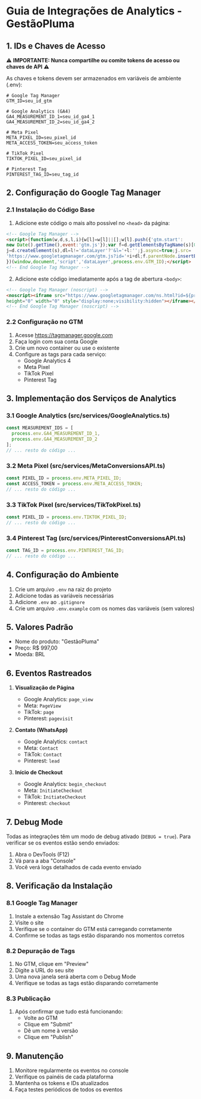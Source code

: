 # Guia de Integrações de Analytics - GestãoPluma

## 1. IDs e Chaves de Acesso

⚠️ **IMPORTANTE: Nunca compartilhe ou comite tokens de acesso ou chaves de API** ⚠️

As chaves e tokens devem ser armazenados em variáveis de ambiente (.env):

```env
# Google Tag Manager
GTM_ID=seu_id_gtm

# Google Analytics (GA4)
GA4_MEASUREMENT_ID_1=seu_id_ga4_1
GA4_MEASUREMENT_ID_2=seu_id_ga4_2

# Meta Pixel
META_PIXEL_ID=seu_pixel_id
META_ACCESS_TOKEN=seu_access_token

# TikTok Pixel
TIKTOK_PIXEL_ID=seu_pixel_id

# Pinterest Tag
PINTEREST_TAG_ID=seu_tag_id
```

## 2. Configuração do Google Tag Manager

### 2.1 Instalação do Código Base

1. Adicione este código o mais alto possível no `<head>` da página:
```html
<!-- Google Tag Manager -->
<script>(function(w,d,s,l,i){w[l]=w[l]||[];w[l].push({'gtm.start':
new Date().getTime(),event:'gtm.js'});var f=d.getElementsByTagName(s)[0],
j=d.createElement(s),dl=l!='dataLayer'?'&l='+l:'';j.async=true;j.src=
'https://www.googletagmanager.com/gtm.js?id='+i+dl;f.parentNode.insertBefore(j,f);
})(window,document,'script','dataLayer',process.env.GTM_ID);</script>
<!-- End Google Tag Manager -->
```

2. Adicione este código imediatamente após a tag de abertura `<body>`:
```html
<!-- Google Tag Manager (noscript) -->
<noscript><iframe src="https://www.googletagmanager.com/ns.html?id=${process.env.GTM_ID}"
height="0" width="0" style="display:none;visibility:hidden"></iframe></noscript>
<!-- End Google Tag Manager (noscript) -->
```

### 2.2 Configuração no GTM

1. Acesse https://tagmanager.google.com
2. Faça login com sua conta Google
3. Crie um novo container ou use o existente
4. Configure as tags para cada serviço:
   - Google Analytics 4
   - Meta Pixel
   - TikTok Pixel
   - Pinterest Tag

## 3. Implementação dos Serviços de Analytics

### 3.1 Google Analytics (src/services/GoogleAnalytics.ts)
```typescript
const MEASUREMENT_IDS = [
  process.env.GA4_MEASUREMENT_ID_1,
  process.env.GA4_MEASUREMENT_ID_2
];
// ... resto do código ...
```

### 3.2 Meta Pixel (src/services/MetaConversionsAPI.ts)
```typescript
const PIXEL_ID = process.env.META_PIXEL_ID;
const ACCESS_TOKEN = process.env.META_ACCESS_TOKEN;
// ... resto do código ...
```

### 3.3 TikTok Pixel (src/services/TikTokPixel.ts)
```typescript
const PIXEL_ID = process.env.TIKTOK_PIXEL_ID;
// ... resto do código ...
```

### 3.4 Pinterest Tag (src/services/PinterestConversionsAPI.ts)
```typescript
const TAG_ID = process.env.PINTEREST_TAG_ID;
// ... resto do código ...
```

## 4. Configuração do Ambiente

1. Crie um arquivo `.env` na raiz do projeto
2. Adicione todas as variáveis necessárias
3. Adicione `.env` ao `.gitignore`
4. Crie um arquivo `.env.example` com os nomes das variáveis (sem valores)

## 5. Valores Padrão

- Nome do produto: "GestãoPluma"
- Preço: R$ 997,00
- Moeda: BRL

## 6. Eventos Rastreados

1. **Visualização de Página**
   - Google Analytics: `page_view`
   - Meta: `PageView`
   - TikTok: `page`
   - Pinterest: `pagevisit`

2. **Contato (WhatsApp)**
   - Google Analytics: `contact`
   - Meta: `Contact`
   - TikTok: `Contact`
   - Pinterest: `lead`

3. **Início de Checkout**
   - Google Analytics: `begin_checkout`
   - Meta: `InitiateCheckout`
   - TikTok: `InitiateCheckout`
   - Pinterest: `checkout`

## 7. Debug Mode

Todas as integrações têm um modo de debug ativado (`DEBUG = true`). Para verificar se os eventos estão sendo enviados:

1. Abra o DevTools (F12)
2. Vá para a aba "Console"
3. Você verá logs detalhados de cada evento enviado

## 8. Verificação da Instalação

### 8.1 Google Tag Manager
1. Instale a extensão Tag Assistant do Chrome
2. Visite o site
3. Verifique se o container do GTM está carregando corretamente
4. Confirme se todas as tags estão disparando nos momentos corretos

### 8.2 Depuração de Tags
1. No GTM, clique em "Preview"
2. Digite a URL do seu site
3. Uma nova janela será aberta com o Debug Mode
4. Verifique se todas as tags estão disparando corretamente

### 8.3 Publicação
1. Após confirmar que tudo está funcionando:
   - Volte ao GTM
   - Clique em "Submit"
   - Dê um nome à versão
   - Clique em "Publish"

## 9. Manutenção

1. Monitore regularmente os eventos no console
2. Verifique os painéis de cada plataforma
3. Mantenha os tokens e IDs atualizados
4. Faça testes periódicos de todos os eventos 